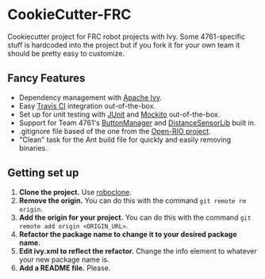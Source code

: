 # CookieCutter-FRC
Cookiecutter project for FRC robot projects with Ivy. Some 4761-specific stuff is hardcoded into the project but if you fork it for your own team it should be pretty easy to customize.

## Fancy Features
* Dependency management with [Apache Ivy](https://ant.apache.org/ivy/).
* Easy [Travis CI](https://travis-ci.org/) integration out-of-the-box.
* Set up for unit testing with [JUnit](http://junit.org/) and [Mockito](http://mockito.org/) out-of-the-box.
* Support for Team 4761's [ButtonManager](https://github.com/Team4761/ButtonManager) and [DistanceSensorLib](https://github.com/Team4761/DistanceSensorLib) built in.
* .gitignore file based of the one from the [Open-RIO project](https://github.com/Open-RIO/.gitignore).
* "Clean" task for the Ant build file for quickly and easily removing binaries.

## Getting set up
1. **Clone the project.** Use [roboclone](http://simon-andrews.github.io/roboclone/).
2. **Remove the origin.** You can do this with the command `git remote rm origin`.
3. **Add the origin for your project.** You can do this with the command `git remote add origin <ORIGIN_URL>`.
4. **Refactor the package name to change it to your desired package name.**
5. **Edit ivy.xml to reflect the refactor.** Change the info element to whatever your new package name is.
6. **Add a README file.** Please.
